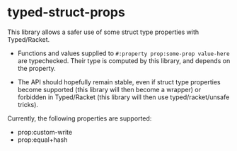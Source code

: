typed-struct-props
=========================

This library allows a safer use of some struct type properties with
Typed/Racket.

* Functions and values supplied to `#:property prop:some-prop value-here` are
  typechecked. Their type is computed by this library, and depends on the
  property.

* The API should hopefully remain stable, even if struct type properties
  become supported (this library will then become a wrapper) or forbidden in
  Typed/Racket (this library will then use typed/racket/unsafe tricks).

Currently, the following properties are supported:

* prop:custom-write
* prop:equal+hash